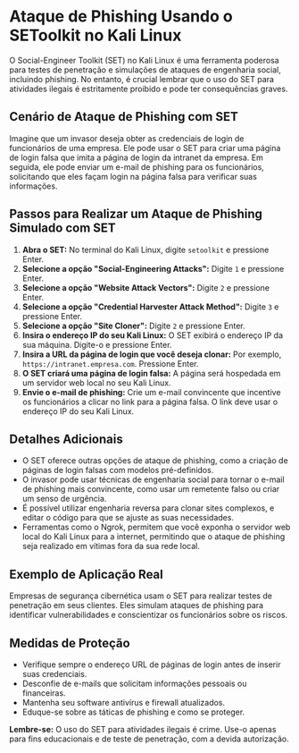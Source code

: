 # Ataque de Phishing Usando o SEToolkit no Kali Linux

O Social-Engineer Toolkit (SET) no Kali Linux é uma ferramenta poderosa para testes de penetração e simulações de ataques de engenharia social, incluindo phishing. No entanto, é crucial lembrar que o uso do SET para atividades ilegais é estritamente proibido e pode ter consequências graves.

## Cenário de Ataque de Phishing com SET

Imagine que um invasor deseja obter as credenciais de login de funcionários de uma empresa. Ele pode usar o SET para criar uma página de login falsa que imita a página de login da intranet da empresa. Em seguida, ele pode enviar um e-mail de phishing para os funcionários, solicitando que eles façam login na página falsa para verificar suas informações.

## Passos para Realizar um Ataque de Phishing Simulado com SET

1.  **Abra o SET:** No terminal do Kali Linux, digite `setoolkit` e pressione Enter.
2.  **Selecione a opção "Social-Engineering Attacks":** Digite `1` e pressione Enter.
3.  **Selecione a opção "Website Attack Vectors":** Digite `2` e pressione Enter.
4.  **Selecione a opção "Credential Harvester Attack Method":** Digite `3` e pressione Enter.
5.  **Selecione a opção "Site Cloner":** Digite `2` e pressione Enter.
6.  **Insira o endereço IP do seu Kali Linux:** O SET exibirá o endereço IP da sua máquina. Digite-o e pressione Enter.
7.  **Insira a URL da página de login que você deseja clonar:** Por exemplo, `https://intranet.empresa.com`. Pressione Enter.
8.  **O SET criará uma página de login falsa:** A página será hospedada em um servidor web local no seu Kali Linux.
9.  **Envie o e-mail de phishing:** Crie um e-mail convincente que incentive os funcionários a clicar no link para a página falsa. O link deve usar o endereço IP do seu Kali Linux.

## Detalhes Adicionais

* O SET oferece outras opções de ataque de phishing, como a criação de páginas de login falsas com modelos pré-definidos.
* O invasor pode usar técnicas de engenharia social para tornar o e-mail de phishing mais convincente, como usar um remetente falso ou criar um senso de urgência.
* É possível utilizar engenharia reversa para clonar sites complexos, e editar o código para que se ajuste as suas necessidades.
* Ferramentas como o Ngrok, permitem que você exponha o servidor web local do Kali Linux para a internet, permitindo que o ataque de phishing seja realizado em vítimas fora da sua rede local.

## Exemplo de Aplicação Real

Empresas de segurança cibernética usam o SET para realizar testes de penetração em seus clientes. Eles simulam ataques de phishing para identificar vulnerabilidades e conscientizar os funcionários sobre os riscos.

## Medidas de Proteção

* Verifique sempre o endereço URL de páginas de login antes de inserir suas credenciais.
* Desconfie de e-mails que solicitam informações pessoais ou financeiras.
* Mantenha seu software antivírus e firewall atualizados.
* Eduque-se sobre as táticas de phishing e como se proteger.

**Lembre-se:** O uso do SET para atividades ilegais é crime. Use-o apenas para fins educacionais e de teste de penetração, com a devida autorização.
